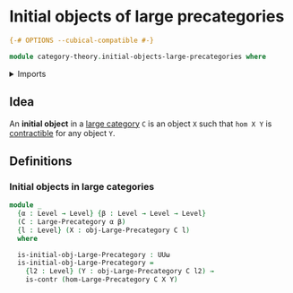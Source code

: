 # Initial objects of large precategories

```agda
{-# OPTIONS --cubical-compatible #-}

module category-theory.initial-objects-large-precategories where
```

<details><summary>Imports</summary>

```agda
open import category-theory.large-precategories

open import foundation.contractible-types
open import foundation.universe-levels
```

</details>

## Idea

An **initial object** in a [large category](category-theory.large-categories.md)
`C` is an object `X` such that `hom X Y` is
[contractible](foundation.contractible-types.md) for any object `Y`.

## Definitions

### Initial objects in large categories

```agda
module _
  {α : Level → Level} {β : Level → Level → Level}
  (C : Large-Precategory α β)
  {l : Level} (X : obj-Large-Precategory C l)
  where

  is-initial-obj-Large-Precategory : UUω
  is-initial-obj-Large-Precategory =
    {l2 : Level} (Y : obj-Large-Precategory C l2) →
    is-contr (hom-Large-Precategory C X Y)
```
